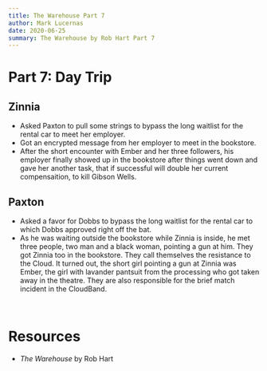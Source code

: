 ```yaml
---
title: The Warehouse Part 7
author: Mark Lucernas
date: 2020-06-25
summary: The Warehouse by Rob Hart Part 7
---
```



# Part 7: Day Trip

## Zinnia

  - Asked Paxton to pull some strings to bypass the long waitlist for the rental
    car to meet her employer.
  - Got an encrypted message from her employer to meet in the bookstore.
  - After the short encounter with Ember and her three followers, his employer
    finally showed up in the bookstore after things went down and gave her
    another task, that if successful will double her current compensaition, to
    kill Gibson Wells.


## Paxton

  - Asked a favor for Dobbs to bypass the long waitlist for the rental car to
    which Dobbs approved right off the bat.
  - As he was waiting outside the bookstore while Zinnia is inside, he met three
    people, two man and a black woman, pointing a gun at him. They got Zinnia
    too in the bookstore. They call themselves the resistance to the Cloud. It
    turned out, the short girl pointing a gun at Zinnia was Ember, the girl with
    lavander pantsuit from the processing who got taken away in the theatre.
    They are also responsible for the brief match incident in the CloudBand.


<br>

# Resources

  - _The Warehouse_ by Rob Hart

